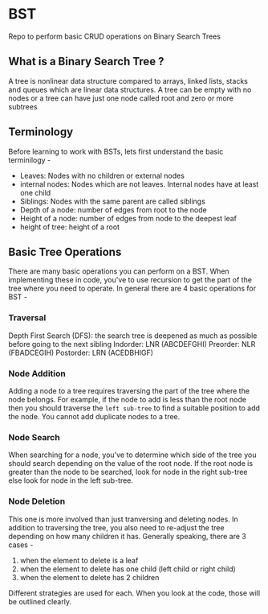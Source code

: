 # BST
Repo to perform basic CRUD operations on Binary Search Trees

## What is a Binary Search Tree ?
A tree is nonlinear data structure compared to arrays, linked lists, stacks and queues which are linear data structures.
A tree can be empty with no nodes or a tree can have just one node called root and zero or more subtrees

## Terminology
Before learning to work with BSTs, lets first understand the basic terminilogy - 

* Leaves: Nodes with no children or external nodes
* internal nodes: Nodes which are not leaves. Internal nodes have at least one child
* Siblings: Nodes with the same parent are called siblings
* Depth of a node: number of edges from root to the node
* Height of a node: number of edges from node to the deepest leaf
* height of tree: height of a root

## Basic Tree Operations
There are many basic operations you can perform on a BST. When implementing these in code, you've to use recursion to get the part of the tree where you need to operate. In general there are 4 basic operations for BST - 

### Traversal
Depth First Search (DFS): the search tree is deepened as much as possible before going
                          to the next sibling
<screenshot>
Indorder: LNR (ABCDEFGHI)
Preorder: NLR (FBADCEGIH)
Postorder: LRN (ACEDBHIGF)

### Node Addition

Adding a node to a tree requires traversing the part of the tree where the node belongs. For example, if the node to add is less than the root node then you should traverse the `left sub-tree` to find a suitable position to add the node. You cannot add duplicate nodes to a tree.

### Node Search

When searching for a node, you've to determine which side of the tree you should search depending on the value of the root node. If the root node is greater than the node to be searched, look for node in the right sub-tree else look for node in the left sub-tree. 

### Node Deletion

This one is more involved than just tranversing and deleting nodes. In addition to traversing the tree, you also need to re-adjust the tree depending on how many children it has. Generally speaking, there are 3 cases -

1. when the element to delete is a leaf
2. when the element to delete has one child (left child or right child)
3. when the element to delete has 2 children

Different strategies are used for each. When you look at the code, those will be outlined clearly.
